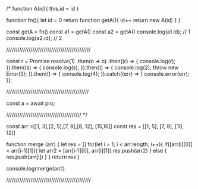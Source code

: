 /*
function A(id){
  this.id = id
}

function fn(){
  let id = 0
  return function getA(){
    id++
    return new A(id)
  }
}

const getA = fn()
const a1 = getA()
const a2 = getA()
console.log(a1.id); // 1
console.log(a2.id); // 2

/////////////////////////////////////////////

const r = Promise.resolve(1)
	.then(o => o)
	.then((r) => {
		console.log(r);
	}).then((s) => {
		console.log(s);
	}).then(() => {
		console.log(2);
		throw new Error(3);
	}).then(() => {
		console.log(4);
	}).catch((err) => {
		console.error(err);
	});

////////////////////////////////////////////

const a = await  pro;

////////////////////////////////////////
*/

const arr =[[1, 3],[2, 5],[7, 9],[8, 12], [15,16]] 
const res = [[1, 5], [7, 9], [10, 12]]

function merge (arr) {
  let res = []
  for(let i = 1; i < arr.length; i++){
    if([arr[i][0]] < arr[i-1][1]){
      let arr2 = [arr[i-1][0], arr[i][1]]
      res.push(arr2)
    } else {
      res.push(arr[i])
    }
  }
  return res
}

console.log(merge(arr))

/////////////////////////////////////////////